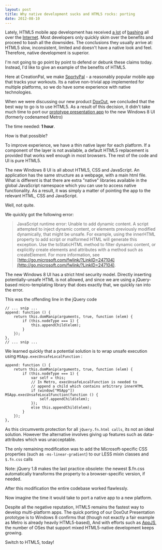 ```yaml
---
layout: post
title: Why native development sucks and HTML5 rocks: porting
date: 2012-08-10
---
```



Lately, HTML5 mobile app development has received 
[a lot](http://blog.mobtest.com/2012/05/heres-why-the-facebook-ios-app-is-so-bad-uiwebviews-and-no-nitro/) 
of [bashing](http://www.wooga.com/2012/06/woogas-html5-adventure/) all over the 
[Internet](http://www.bgr.com/2012/07/25/html5-native-apps-ios-android/). Most 
developers only quickly skim over the benefits and proceed to bash all the 
downsides. The conclusions they usually arrive at: HTML5 slow, inconsistent, 
limited and doesn't have a native look and feel. Therefore, native development 
is superior.

I'm not going to go point by point to defend or debunk these claims today. 
Instead, I'd like to give an example of the benefits of HTML5.

Here at CreationPal, we make [SportyPal](http://sportypal.com/) - a reasonably 
popular mobile app that tracks your workouts. Its a native non-trivial app 
implemented for multiple platforms, so we do have some experience with native
technologies.

When we were discussing our new product [DoxOut](http://doxout.com/), we 
concluded that the best way to go is to use HTML5. As a result of this decision,
it didn't take much time to port our 
[prototype presentation app](http://docucalc.com/app/present-main.html) to the 
new Windows 8 UI (formerly codenamed Metro)

The time needed: **1 hour**.

How is that possible?

To improve experience, we have a thin native layer for each platform. If a component of the layer is not available, a default HTML5 replacement is provided that works well enough in most browsers. The rest of the code and UI is pure HTML5.

The new Windows 8 UI is all about HTML5, CSS and JavaScript. An application has the same structure as a webpage, with a main html file. What is different is that there are extra "native" libraries available in the global JavaScript namespace which you can use to access native functionality. As a result, it was simply a matter of pointing the app to the relevant HTML, CSS and JavaScript.

Well, not quite.

We quickly got the following error:

> JavaScript runtime error: Unable to add dynamic content. A script attempted 
> to inject dynamic content, or elements previously modified dynamically, that 
> might be unsafe. For example, using the innerHTML property to add script or 
> malformed HTML will generate this exception. Use the toStaticHTML method to 
> filter dynamic content, or explicitly create elements and attributes with a 
> method such as createElement.  For more information, see 
> [http://go.microsoft.com/fwlink/?LinkID=247104](http://go.microsoft.com/fwlink/?LinkID=247104).

The new Windows 8 UI has a strict html security model. Directly inserting potentially-unsafe HTML is not allowed, and since we are using a jQuery-based micro-templating library that does exactly that, we quickly ran into the error.

This was the offending line in the jQuery code

    // ... snip ...
    append: function () {
        return this.domManip(arguments, true, function (elem) {
            if (this.nodeType === 1) {
                this.appendChild(elem);
            }
        });
    },
    // ... snip ...


We learned quickly that a potential solution is to wrap unsafe execution using `MSApp.execUnsafeLocalFunction` :


    append: function () {
        return this.domManip(arguments, true, function (elem) {
            if (this.nodeType === 1) {
                var self = this;
                // In Metro, execUnsafeLocalFunction is needed to
                // append a child which contains arbitrary innerHTML
                if (window["MSApp"]) MSApp.execUnsafeLocalFunction(function () {
                    self.appendChild(elem);
                });
                else this.appendChild(elem);
            }
        });
    },

As this circumvents protection for all `jQuery.fn.html calls`,  its not an ideal solution. However the alternative involves giving up features such as data-attributes which was unacceptable.

The only remaining modification was to add the Microsoft-specific CSS properties (such as `-ms-linear-gradient`) to our LESS mixin classes and `$.fn.css` calls

Note: jQuery 1.8 makes the last practice obsolete: the newest $.fn.css automatically transforms the property to a browser-specific version, if needed.

After this modification the entire codebase worked flawlessly.

Now imagine the time it would take to port a native app to a new platform.

Despite all the negative reputation, HTML5 remains the fastest way to develop multi-platform apps. The quick porting of our DoxOut Presentation prototype is to Windows 8 confirms that (though not exactly a fair example as Metro is already heavily HTML5-based),  And with efforts such as [AppJS](http://appjs.org/), the number of OSes that support mixed HTML5-native development keeps growing.

Switch to HTML5, today!

